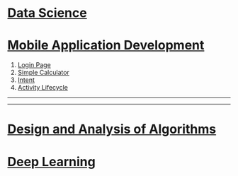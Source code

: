# [Data Science](./DS#readme)

# [Mobile Application Development](./MAD#readme)

1. [Login Page](./MAD/login/)
2. [Simple Calculator](./MAD/calculator/)
3. [Intent](./MAD/intent/)
4. [Activity Lifecycle](./MAD/activityLifeCycle/)
<!-- 3. Counter App
4. Checkbox
5. Radio Button
7. Shared Preferences
8. Activity Navigation
10. Implicit Intent
11. List View
12. Options Menu
13. Spinner -->

---
---

# [Design and Analysis of Algorithms](./DAA#readme)

# [Deep Learning](./DL)

